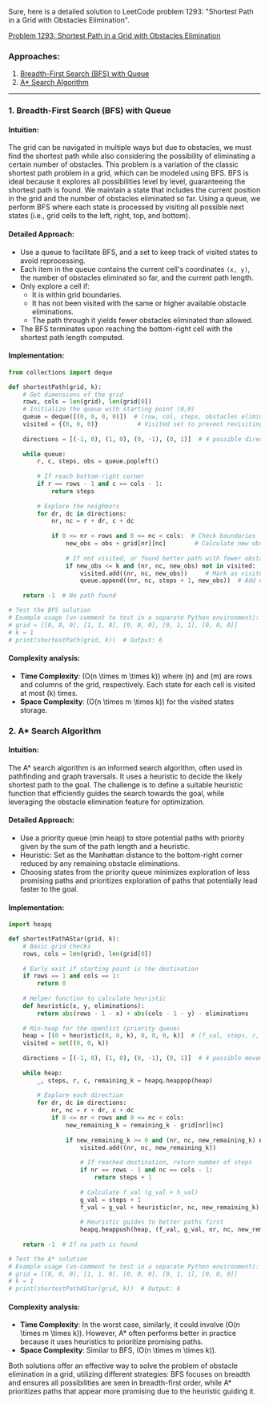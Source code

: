 Sure, here is a detailed solution to LeetCode problem 1293: "Shortest Path in a Grid with Obstacles Elimination".

[Problem 1293: Shortest Path in a Grid with Obstacles Elimination](https://leetcode.com/problems/shortest-path-in-a-grid-with-obstacles-elimination/)

### Approaches:
1. [Breadth-First Search (BFS) with Queue](#bfs-queue)
2. [A* Search Algorithm](#a-star-search)

---

### 1. Breadth-First Search (BFS) with Queue

#### Intuition:
The grid can be navigated in multiple ways but due to obstacles, we must find the shortest path while also considering the possibility of eliminating a certain number of obstacles. This problem is a variation of the classic shortest path problem in a grid, which can be modeled using BFS. BFS is ideal because it explores all possibilities level by level, guaranteeing the shortest path is found. We maintain a state that includes the current position in the grid and the number of obstacles eliminated so far. Using a queue, we perform BFS where each state is processed by visiting all possible next states (i.e., grid cells to the left, right, top, and bottom).

#### Detailed Approach:
- Use a queue to facilitate BFS, and a set to keep track of visited states to avoid reprocessing.
- Each item in the queue contains the current cell's coordinates `(x, y)`, the number of obstacles eliminated so far, and the current path length.
- Only explore a cell if:
    - It is within grid boundaries.
    - It has not been visited with the same or higher available obstacle eliminations.
    - The path through it yields fewer obstacles eliminated than allowed.
- The BFS terminates upon reaching the bottom-right cell with the shortest path length computed.

#### Implementation:

```python
from collections import deque

def shortestPath(grid, k):
    # Get dimensions of the grid
    rows, cols = len(grid), len(grid[0]) 
    # Initialize the queue with starting point (0,0)
    queue = deque([(0, 0, 0, 0)])  # (row, col, steps, obstacles eliminated)
    visited = {(0, 0, 0)}           # Visited set to prevent revisiting state
    
    directions = [(-1, 0), (1, 0), (0, -1), (0, 1)]  # 4 possible directions
    
    while queue:
        r, c, steps, obs = queue.popleft()
        
        # If reach bottom-right corner
        if r == rows - 1 and c == cols - 1:
            return steps
        
        # Explore the neighbors
        for dr, dc in directions:
            nr, nc = r + dr, c + dc
            
            if 0 <= nr < rows and 0 <= nc < cols:  # Check boundaries
                new_obs = obs + grid[nr][nc]        # Calculate new obstacles count
                
                # If not visited, or found better path with fewer obstacles
                if new_obs <= k and (nr, nc, new_obs) not in visited:
                    visited.add((nr, nc, new_obs))     # Mark as visited
                    queue.append((nr, nc, steps + 1, new_obs))  # Add new state to queue
    
    return -1  # No path found

# Test the BFS solution
# Example usage (un-comment to test in a separate Python environment):
# grid = [[0, 0, 0], [1, 1, 0], [0, 0, 0], [0, 1, 1], [0, 0, 0]]
# k = 1
# print(shortestPath(grid, k))  # Output: 6
```

#### Complexity analysis:
- **Time Complexity**: \(O(n \times m \times k)\) where \(n\) and \(m\) are rows and columns of the grid, respectively. Each state for each cell is visited at most \(k\) times.
- **Space Complexity**: \(O(n \times m \times k)\) for the visited states storage.

### 2. A* Search Algorithm

#### Intuition:
The A* search algorithm is an informed search algorithm, often used in pathfinding and graph traversals. It uses a heuristic to decide the likely shortest path to the goal. The challenge is to define a suitable heuristic function that efficiently guides the search towards the goal, while leveraging the obstacle elimination feature for optimization.

#### Detailed Approach:
- Use a priority queue (min heap) to store potential paths with priority given by the sum of the path length and a heuristic.
- Heuristic: Set as the Manhattan distance to the bottom-right corner reduced by any remaining obstacle eliminations.
- Choosing states from the priority queue minimizes exploration of less promising paths and prioritizes exploration of paths that potentially lead faster to the goal.

#### Implementation:

```python
import heapq

def shortestPathAStar(grid, k):
    # Basic grid checks
    rows, cols = len(grid), len(grid[0])
    
    # Early exit if starting point is the destination
    if rows == 1 and cols == 1: 
        return 0
    
    # Helper function to calculate heuristic
    def heuristic(x, y, eliminations):
        return abs(rows - 1 - x) + abs(cols - 1 - y) - eliminations
    
    # Min-heap for the openlist (priority queue)
    heap = [(0 + heuristic(0, 0, k), 0, 0, 0, k)]  # (f_val, steps, r, c, remaining_k)
    visited = set((0, 0, k))
    
    directions = [(-1, 0), (1, 0), (0, -1), (0, 1)]  # 4 possible movements
    
    while heap:
        _, steps, r, c, remaining_k = heapq.heappop(heap)
        
        # Explore each direction
        for dr, dc in directions:
            nr, nc = r + dr, c + dc
            if 0 <= nr < rows and 0 <= nc < cols:
                new_remaining_k = remaining_k - grid[nr][nc]
                
                if new_remaining_k >= 0 and (nr, nc, new_remaining_k) not in visited:
                    visited.add((nr, nc, new_remaining_k))
                    
                    # If reached destination, return number of steps
                    if nr == rows - 1 and nc == cols - 1:
                        return steps + 1
                    
                    # Calculate f_val (g_val + h_val)
                    g_val = steps + 1
                    f_val = g_val + heuristic(nr, nc, new_remaining_k)
                    
                    # Heuristic guides to better paths first
                    heapq.heappush(heap, (f_val, g_val, nr, nc, new_remaining_k))
    
    return -1  # If no path is found

# Test the A* solution
# Example usage (un-comment to test in a separate Python environment):
# grid = [[0, 0, 0], [1, 1, 0], [0, 0, 0], [0, 1, 1], [0, 0, 0]]
# k = 1
# print(shortestPathAStar(grid, k))  # Output: 6
```

#### Complexity analysis:
- **Time Complexity**: In the worst case, similarly, it could involve \(O(n \times m \times k)\). However, A* often performs better in practice because it uses heuristics to prioritize promising paths.
- **Space Complexity**: Similar to BFS, \(O(n \times m \times k)\).

Both solutions offer an effective way to solve the problem of obstacle elimination in a grid, utilizing different strategies: BFS focuses on breadth and ensures all possibilities are seen in breadth-first order, while A* prioritizes paths that appear more promising due to the heuristic guiding it.

